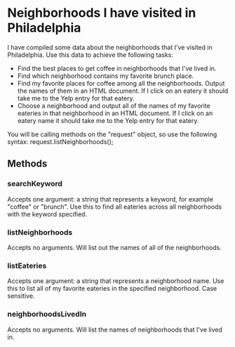 # Neighborhoods I have visited in Philadelphia

I have compiled some data about the neighborhoods that I've visited in Philadelphia. Use this data to achieve the following tasks: 

* Find the best places to get coffee in neighborhoods that I've lived in.
* Find which neighborhood contains my favorite brunch place.
* Find my favorite places for coffee among all the neighborhoods. Output the names of them in an HTML document. If I click on an eatery it should take me to the Yelp entry for that eatery. 
* Choose a neighborhood and output all of the names of my favorite eateries in that neighborhood in an HTML document. If I click on an eatery name it should take me to the Yelp entry for that eatery. 

You will be calling methods on the "request" object, so use the following syntax: request.listNeighborhoods();

## Methods

### searchKeyword

Accepts one argument: a string that represents a keyword, for example "coffee" or "brunch". Use this to find all eateries across all neighborhoods with the keyword specified. 

### listNeighborhoods

Accepts no arguments. Will list out the names of all of the neighborhoods.

### listEateries

Accepts one argument: a string that represents a neighborhood name. Use this to list all of my favorite eateries in the specified neighborhood. Case sensitive.

### neighborhoodsLivedIn 

Accepts no arguments. Will list the names of neighborhoods that I've lived in. 
